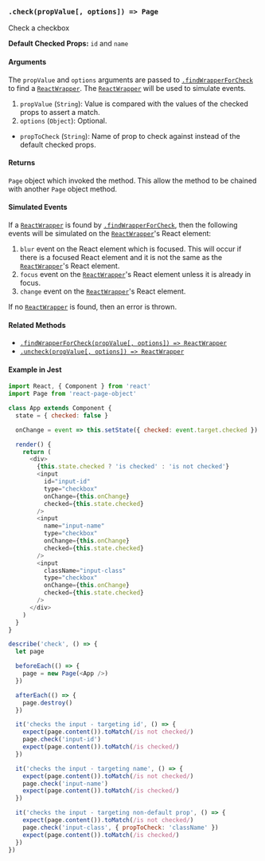 ### `.check(propValue[, options]) => Page`

Check a checkbox

**Default Checked Props:** `id` and `name`

#### Arguments
The `propValue` and `options` arguments are passed to
[`.findWrapperForCheck`][find-wrapper-method] to find a
[`ReactWrapper`][react-wrapper]. The [`ReactWrapper`][react-wrapper] will be
used to simulate events.

1. `propValue` (`String`): Value is compared with the values of the checked
   props to assert a match.
2. `options` (`Object`): Optional.
  * `propToCheck` (`String`): Name of prop to check against instead of the default checked props.

#### Returns

`Page` object which invoked the method. This allow the method to be chained
with another `Page` object method.

#### Simulated Events
If a [`ReactWrapper`][react-wrapper] is found by
[`.findWrapperForCheck`][find-wrapper-method], then the following events will
be simulated on the [`ReactWrapper`][react-wrapper]'s React element:

1. `blur` event on the React element which is focused. This will occur if there
   is a focused React element and it is not the same as the
   [`ReactWrapper`][react-wrapper]'s React element.
2. `focus` event on the [`ReactWrapper`][react-wrapper]'s React element unless
   it is already in focus.
3. `change` event on the [`ReactWrapper`][react-wrapper]'s React element.

If no [`ReactWrapper`][react-wrapper] is found, then an error is thrown.

#### Related Methods

- [`.findWrapperForCheck(propValue[, options]) => ReactWrapper`][find-wrapper-method]
- [`.uncheck(propValue[, options]) => ReactWrapper`](uncheck.md)

[react-wrapper]: https://github.com/airbnb/enzyme/blob/master/docs/api/mount.md#reactwrapper-api
[find-wrapper-method]: findWrapperForCheck.md

#### Example in Jest

```js
import React, { Component } from 'react'
import Page from 'react-page-object'

class App extends Component {
  state = { checked: false }

  onChange = event => this.setState({ checked: event.target.checked })

  render() {
    return (
      <div>
        {this.state.checked ? 'is checked' : 'is not checked'}
        <input
          id="input-id"
          type="checkbox"
          onChange={this.onChange}
          checked={this.state.checked}
        />
        <input
          name="input-name"
          type="checkbox"
          onChange={this.onChange}
          checked={this.state.checked}
        />
        <input
          className="input-class"
          type="checkbox"
          onChange={this.onChange}
          checked={this.state.checked}
        />
      </div>
    )
  }
}

describe('check', () => {
  let page

  beforeEach(() => {
    page = new Page(<App />)
  })

  afterEach(() => {
    page.destroy()
  })

  it('checks the input - targeting id', () => {
    expect(page.content()).toMatch(/is not checked/)
    page.check('input-id')
    expect(page.content()).toMatch(/is checked/)
  })

  it('checks the input - targeting name', () => {
    expect(page.content()).toMatch(/is not checked/)
    page.check('input-name')
    expect(page.content()).toMatch(/is checked/)
  })

  it('checks the input - targeting non-default prop', () => {
    expect(page.content()).toMatch(/is not checked/)
    page.check('input-class', { propToCheck: 'className' })
    expect(page.content()).toMatch(/is checked/)
  })
})
```
